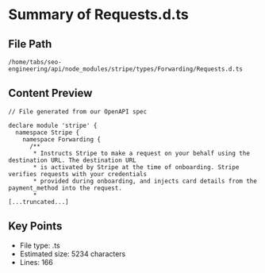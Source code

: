 # Summary of Requests.d.ts
  
## File Path
`/home/tabs/seo-engineering/api/node_modules/stripe/types/Forwarding/Requests.d.ts`

## Content Preview
```
// File generated from our OpenAPI spec

declare module 'stripe' {
  namespace Stripe {
    namespace Forwarding {
      /**
       * Instructs Stripe to make a request on your behalf using the destination URL. The destination URL
       * is activated by Stripe at the time of onboarding. Stripe verifies requests with your credentials
       * provided during onboarding, and injects card details from the payment_method into the request.
       *
[...truncated...]
```

## Key Points
- File type: .ts
- Estimated size: 5234 characters
- Lines: 166
